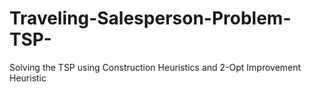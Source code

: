# Traveling-Salesperson-Problem-TSP-
Solving the TSP using Construction Heuristics and 2-Opt Improvement Heuristic

